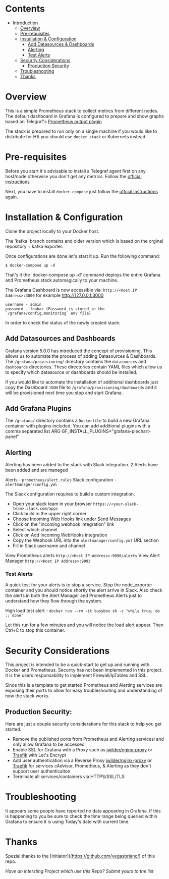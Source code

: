 # Contents

- Introduction
  - [Overview](#overview)
  - [Pre-requisites](#pre-requisites)
  - [Installation & Configuration](#installation--configuration)
    - [Add Datasources & Dashboards](#add-datasources-and-dashboards)
    - [Alerting](#alerting)
    - [Test Alerts](#test-alerts)
  - [Security Considerations](#security-considerations)
  	- [Production Security](#production-security)
  - [Troubleshooting](#troubleshooting)
  - [Thanks](#thanks)

# Overview
This is a simple Prometheus stack to collect metrics from different nodes. The default dashboard in Grafana is configured to prepare and show graphs based on Telegraf's [Prometheus output plugin](https://github.com/influxdata/telegraf/tree/master/plugins/outputs/prometheus_client)

The stack is prepared to run only on a single machine if you would like to distribute for HA you should use `docker stack` or Kubernets instead.

# Pre-requisites
Before you start it's advisable to install a Telegraf agent first on any host/node otherwise you don't get any metrics. 
Follow the [official instructions](https://docs.influxdata.com/telegraf/v1.10/introduction/installation/#)

Next, you have to install `docker-compose` just follow the [offcial instructions](https://docs.docker.com/compose/install/) again.


# Installation & Configuration
Clone the project locally to your Docker host. 

The 'kafka' branch contains and older version which is based on the orginal repository + kafka exporter.


Once configurations are done let's start it up. Run the following command:

    $ docker-compose up -d


That's it the `docker-compose up -d' command deploys the entire Grafana and Prometheus stack automagically to your machine. 

The Grafana Dashboard is now accessible via: `http://<Host IP Address>:3000` for example http://127.0.0.1:3000

	username - admin
	password - foobar (Password is stored in the `/grafana/config.monitoring` env file)

In order to check the status of the newly created stack:


## Add Datasources and Dashboards
Grafana version 5.0.0 has introduced the concept of provisioning. This allows us to automate the process of adding Datasources & Dashboards. The `/grafana/provisioning/` directory contains the `datasources` and `dashboards` directories. These directories contain YAML files which allow us to specify which datasource or dashboards should be installed. 

If you would like to automate the installation of additional dashboards just copy the Dashboard `JSON` file to `/grafana/provisioning/dashboards` and it will be provisioned next time you stop and start Grafana.

## Add Grafana Plugins
The `/grafana/` directory contains a `Dockerfile` to build a new Grafana container with plugins included. You can add additional plugins with a comma separated list
	ARG GF_INSTALL_PLUGINS="grafana-piechart-panel"



## Alerting
Alerting has been added to the stack with Slack integration. 2 Alerts have been added and are managed

Alerts              - `prometheus/alert.rules`
Slack configuration - `alertmanager/config.yml`

The Slack configuration requires to build a custom integration.
* Open your slack team in your browser `https://<your-slack-team>.slack.com/apps`
* Click build in the upper right corner
* Choose Incoming Web Hooks link under Send Messages
* Click on the "incoming webhook integration" link
* Select which channel
* Click on Add Incoming WebHooks integration
* Copy the Webhook URL into the `alertmanager/config.yml` URL section
* Fill in Slack username and channel

View Prometheus alerts `http://<Host IP Address>:9090/alerts`
View Alert Manager `http://<Host IP Address>:9093`

### Test Alerts
A quick test for your alerts is to stop a service. Stop the node_exporter container and you should notice shortly the alert arrive in Slack. Also check the alerts in both the Alert Manager and Prometheus Alerts just to understand how they flow through the system.

High load test alert - `docker run --rm -it busybox sh -c "while true; do :; done"`

Let this run for a few minutes and you will notice the load alert appear. Then Ctrl+C to stop this container.

# Security Considerations
This project is intended to be a quick-start to get up and running with Docker and Prometheus. Security has not been implemented in this project. It is the users responsability to implement Firewall/IpTables and SSL.

Since this is a template to get started Prometheus and Alerting services are exposing their ports to allow for easy troubleshooting and understanding of how the stack works.

## Production Security:
Here are just a couple security considerations for this stack to help you get started.
* Remove the published ports from Prometheus and Alerting servicesi and only allow Grafana to be accessed
* Enable SSL for Grafana with a Proxy such as [jwilder/nginx-proxy](https://hub.docker.com/r/jwilder/nginx-proxy/) or [Traefik](https://traefik.io/) with Let's Encrypt
* Add user authentication via a Reverse Proxy [jwilder/nginx-proxy](https://hub.docker.com/r/jwilder/nginx-proxy/) or [Traefik](https://traefik.io/) for services cAdvisor, Prometheus, & Alerting as they don't support user authenticaiton
* Terminate all services/containers via HTTPS/SSL/TLS

# Troubleshooting
It appears some people have reported no data appearing in Grafana. If this is happening to you be sure to check the time range being queried within Grafana to ensure it is using Today's date with current time.



# Thanks
Spezial thanks to the [initiator]((https://github.com/vegasbrianc/) of this repo.

*Have an intersting Project which use this Repo? Submit yours to the list*
